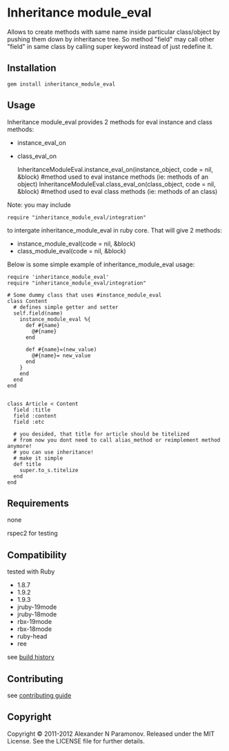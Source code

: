 Inheritance module_eval
=======================
Allows to create methods with same name inside particular class/object by pushing them down by inheritance tree.
So method "field" may call other "field" in same class by calling super keyword instead of just redefine it.

Installation
------------
    gem install inheritance_module_eval

Usage
-----
Inheritance module_eval provides 2 methods for eval instance and class methods:

* instance_eval_on
* class_eval_on


    InheritanceModuleEval.instance_eval_on(instance_object, code = nil, &block) #method used to eval instance methods (ie: methods of an object)
    InheritanceModuleEval.class_eval_on(class_object, code = nil, &block)       #method used to eval class methods (ie: methods of an class)

Note: you may include

    require "inheritance_module_eval/integration"
to intergate inheritance_module_eval in ruby core. That will give 2 methods:

* instance_module_eval(code = nil, &block)
* class_module_eval(code = nil, &block)

Below is some simple example of inheritance_module_eval usage:

    require 'inheritance_module_eval'
    require "inheritance_module_eval/integration"

    # Some dummy class that uses #instance_module_eval
    class Content
      # defines simple getter and setter
      self.field(name)
        instance_module_eval %{
          def #{name}
            @#{name}
          end

          def #{name}=(new_value)
            @#{name}= new_value
          end
        }
        end
      end
    end


    class Article < Content
      field :title
      field :content
      field :etc

      # you desided, that title for article should be titelized
      # from now you dont need to call alias_method or reimplement method anymore!
      # you can use inheritance!
      # make it simple
      def title
        super.to_s.titelize
      end
    end

Requirements
------------
none

rspec2 for testing

Compatibility
-------------
tested with Ruby

* 1.8.7
* 1.9.2
* 1.9.3
* jruby-19mode
* jruby-18mode
* rbx-19mode
* rbx-18mode
* ruby-head
* ree

see [build history](http://travis-ci.org/#!/AlexParamonov/inheritance_module_eval/builds)

Contributing
-------------
see [contributing guide](http://github.com/AlexParamonov/inheritance_module_eval/blob/master/CONTRIBUTING.md)

Copyright
---------
Copyright © 2011-2012 Alexander N Paramonov.
Released under the MIT License. See the LICENSE file for further details.